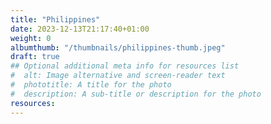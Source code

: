 ```yaml
---
title: "Philippines"
date: 2023-12-13T21:17:40+01:00
weight: 0
albumthumb: "/thumbnails/philippines-thumb.jpeg"
draft: true
## Optional additional meta info for resources list
#  alt: Image alternative and screen-reader text
#  phototitle: A title for the photo
#  description: A sub-title or description for the photo
resources:
---
```

